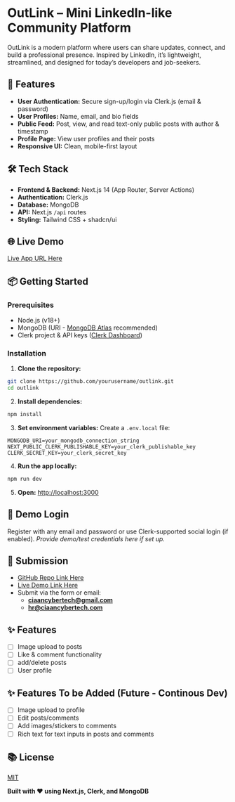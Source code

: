 # OutLink – Mini LinkedIn-like Community Platform

OutLink is a modern platform where users can share updates, connect, and build a professional presence. Inspired by LinkedIn, it’s lightweight, streamlined, and designed for today’s developers and job-seekers.

## 🚀 Features

- **User Authentication:** Secure sign-up/login via Clerk.js (email \& password)
- **User Profiles:** Name, email, and bio fields
- **Public Feed:** Post, view, and read text-only public posts with author \& timestamp
- **Profile Page:** View user profiles and their posts
- **Responsive UI:** Clean, mobile-first layout

## 🛠 Tech Stack

- **Frontend \& Backend:** Next.js 14 (App Router, Server Actions)
- **Authentication:** Clerk.js
- **Database:** MongoDB
- **API:** Next.js `/api` routes
- **Styling:** Tailwind CSS + shadcn/ui

## 🌐 Live Demo

[Live App URL Here](https://YourLiveDemo.vercel.app)

## 📦 Getting Started

### Prerequisites

- Node.js (v18+)
- MongoDB (URI - [MongoDB Atlas](https://www.mongodb.com/cloud/atlas) recommended)
- Clerk project \& API keys ([Clerk Dashboard](https://dashboard.clerk.com/))

### Installation

1. **Clone the repository:**

```sh
git clone https://github.com/yourusername/outlink.git
cd outlink
```

2. **Install dependencies:**

```sh
npm install
```

3. **Set environment variables:**
   Create a `.env.local` file:

```
MONGODB_URI=your_mongodb_connection_string
NEXT_PUBLIC_CLERK_PUBLISHABLE_KEY=your_clerk_publishable_key
CLERK_SECRET_KEY=your_clerk_secret_key
```

4. **Run the app locally:**

```sh
npm run dev
```

5. **Open:**
   [http://localhost:3000](http://localhost:3000)

## 🙋 Demo Login

Register with any email and password or use Clerk-supported social login (if enabled).
_Provide demo/test credentials here if set up._

## 📜 Submission

- [GitHub Repo Link Here](https://github.com/goutam-khowal/OutLink)
- [Live Demo Link Here](https://out-link.vercel.app/)
- Submit via the form or email:
  - **ciaancybertech@gmail.com**
  - **hr@ciaancybertech.com**

## ✨ Features 

- [ ] Image upload to posts
- [ ] Like \& comment functionality
- [ ] add/delete posts
- [ ] User profile

## ✨ Features To be Added (Future - Continous Dev)

- [ ] Image upload to profile
- [ ] Edit posts/comments
- [ ] Add images/stickers to comments
- [ ] Rich text for text inputs in posts and comments

## 📚 License

[MIT](LICENSE)

**Built with ❤️ using Next.js, Clerk, and MongoDB**
